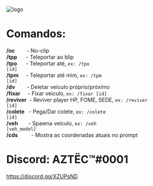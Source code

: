 ![logo](https://i.imgur.com/CCKL9Bk.png)

# Comandos:<br>
<b>/nc</b>        - No-clip<br>
<b>/tpp</b>      - Teleportar ao blip<br>
<b>/tpo</b>      - Teleportar até, <code>ex: /tpo [id]</code><br>
<b>/tpm</b>     - Teleportar até mim, <code>ex: /tpm [id]</code><br>
<b>/dv</b>        - Deletar veiculo próprio/próximo<br>
<b>/fixar</b>     - Fixar veiculo, <code>ex: /fixar [id]</code><br>
<b>/reviver</b>  - Reviver player HP, FOME, SEDE, <code>ex: /reviver [id]</code><br>
<b>/colete</b>   - Pega/Dar colete, <code>ex: /colete [id]</code><br>
<b>/veh</b>         - Spawna veiculo, <code>ex: /veh [veh_model]</code><br>
<b>/cds</b>         - Mostra as coordenadas atuais no prompt

# Discord: AZTËC™#0001
https://discord.gg/XZUPsND
